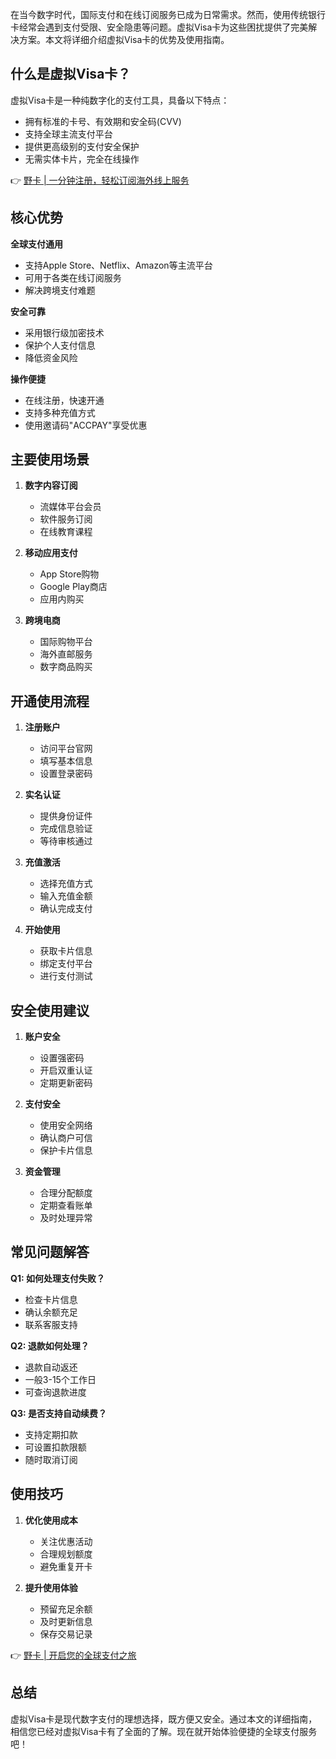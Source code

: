 在当今数字时代，国际支付和在线订阅服务已成为日常需求。然而，使用传统银行卡经常会遇到支付受限、安全隐患等问题。虚拟Visa卡为这些困扰提供了完美解决方案。本文将详细介绍虚拟Visa卡的优势及使用指南。

## 什么是虚拟Visa卡？

虚拟Visa卡是一种纯数字化的支付工具，具备以下特点：

- 拥有标准的卡号、有效期和安全码(CVV)
- 支持全球主流支付平台
- 提供更高级别的支付安全保护
- 无需实体卡片，完全在线操作

👉 [野卡 | 一分钟注册，轻松订阅海外线上服务](https://bit.ly/bewildcard)

## 核心优势

**全球支付通用**
- 支持Apple Store、Netflix、Amazon等主流平台
- 可用于各类在线订阅服务
- 解决跨境支付难题

**安全可靠**
- 采用银行级加密技术
- 保护个人支付信息
- 降低资金风险

**操作便捷**
- 在线注册，快速开通
- 支持多种充值方式
- 使用邀请码"ACCPAY"享受优惠

## 主要使用场景

1. **数字内容订阅**
   - 流媒体平台会员
   - 软件服务订阅
   - 在线教育课程

2. **移动应用支付**
   - App Store购物
   - Google Play商店
   - 应用内购买

3. **跨境电商**
   - 国际购物平台
   - 海外直邮服务
   - 数字商品购买

## 开通使用流程

1. **注册账户**
   - 访问平台官网
   - 填写基本信息
   - 设置登录密码

2. **实名认证**
   - 提供身份证件
   - 完成信息验证
   - 等待审核通过

3. **充值激活**
   - 选择充值方式
   - 输入充值金额
   - 确认完成支付

4. **开始使用**
   - 获取卡片信息
   - 绑定支付平台
   - 进行支付测试

## 安全使用建议

1. **账户安全**
   - 设置强密码
   - 开启双重认证
   - 定期更新密码

2. **支付安全**
   - 使用安全网络
   - 确认商户可信
   - 保护卡片信息

3. **资金管理**
   - 合理分配额度
   - 定期查看账单
   - 及时处理异常

## 常见问题解答

**Q1: 如何处理支付失败？**
- 检查卡片信息
- 确认余额充足
- 联系客服支持

**Q2: 退款如何处理？**
- 退款自动返还
- 一般3-15个工作日
- 可查询退款进度

**Q3: 是否支持自动续费？**
- 支持定期扣款
- 可设置扣款限额
- 随时取消订阅

## 使用技巧

1. **优化使用成本**
   - 关注优惠活动
   - 合理规划额度
   - 避免重复开卡

2. **提升使用体验**
   - 预留充足余额
   - 及时更新信息
   - 保存交易记录

👉 [野卡 | 开启您的全球支付之旅](https://bit.ly/bewildcard)

## 总结

虚拟Visa卡是现代数字支付的理想选择，既方便又安全。通过本文的详细指南，相信您已经对虚拟Visa卡有了全面的了解。现在就开始体验便捷的全球支付服务吧！